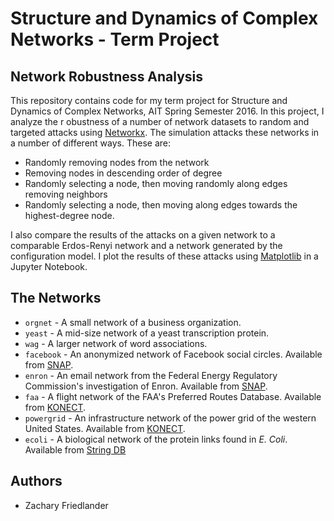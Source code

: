 # Structure and Dynamics of Complex Networks - Term Project
## Network Robustness Analysis

This repository contains code for my term project for Structure and Dynamics of
Complex Networks, AIT Spring Semester 2016. In this project, I analyze the r
obustness of a number of network datasets to random and targeted attacks using
[Networkx](https://networkx.github.io). The simulation attacks these networks in
a number of different ways. These are:

* Randomly removing nodes from the network
* Removing nodes in descending order of degree
* Randomly selecting a node, then moving randomly along edges removing neighbors
* Randomly selecting a node, then moving along edges towards the highest-degree
node.

I also compare the results of the attacks on a given network to a comparable
Erdos-Renyi network and a network generated by the configuration model. I plot
the results of these attacks using [Matplotlib](http://matplotlib.org/) in a
Jupyter Notebook.

## The Networks

* `orgnet` - A small network of a business organization.
* `yeast` - A mid-size network of a yeast transcription protein.
* `wag` - A larger network of word associations.
* `facebook` - An anonymized network of Facebook social circles. Available from
[SNAP](https://snap.stanford.edu/data/egonets-Facebook.html).
* `enron` - An email network from the Federal Energy Regulatory Commission's
investigation of Enron. Available from
[SNAP](https://snap.stanford.edu/data/email-Enron.html).
* `faa` - A flight network of the FAA's Preferred Routes Database. Available from
[KONECT](http://konect.uni-koblenz.de/networks/maayan-faa).
* `powergrid` - An infrastructure network of the power grid of the western
United States. Available from [KONECT](http://konect.uni-koblenz.de/networks/opsahl-powergrid).
* `ecoli` - A biological network of the protein links found in _E. Coli_. Available
from [String DB](htttp://string-db.org)

## Authors
* Zachary Friedlander
